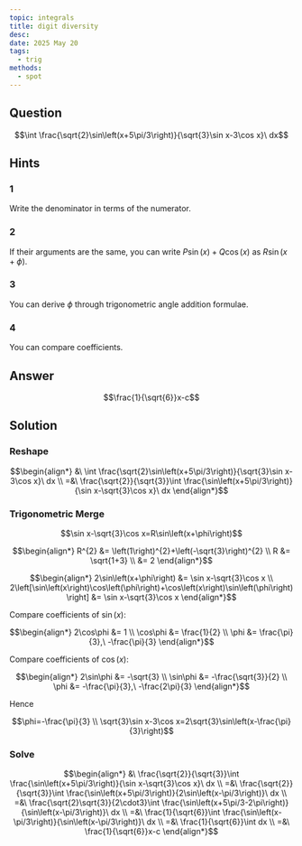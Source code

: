 ```yaml
---
topic: integrals
title: digit diversity
desc: 
date: 2025 May 20
tags:
  - trig
methods:
  - spot
---
```



## Question
```math
\int \frac{\sqrt{2}\sin\left(x+5\pi/3\right)}{\sqrt{3}\sin x-3\cos x}\ dx
```


## Hints

### 1
Write the denominator in terms of the numerator.

### 2
If their arguments are the same, you can write $P\sin(x) + Q\cos(x)$ as $R\sin(x+\phi)$.

### 3
You can derive $\phi$ through trigonometric angle addition formulae.

### 4
You can compare coefficients.


## Answer
```math
\frac{1}{\sqrt{6}}x-c
```


## Solution

### Reshape
```math
\begin{align*}
  &\ \int \frac{\sqrt{2}\sin\left(x+5\pi/3\right)}{\sqrt{3}\sin x-3\cos x}\ dx
  \\ =&\ \frac{\sqrt{2}}{\sqrt{3}}\int \frac{\sin\left(x+5\pi/3\right)}{\sin x-\sqrt{3}\cos x}\ dx
\end{align*}
```

### Trigonometric Merge
```math
\sin x-\sqrt{3}\cos x=R\sin\left(x+\phi\right)
```

```math
\begin{align*}
  R^{2} &= \left(1\right)^{2}+\left(-\sqrt{3}\right)^{2}
  \\ R &= \sqrt{1+3}
  \\  &= 2
\end{align*}
```

```math
\begin{align*}
  2\sin\left(x+\phi\right) &= \sin x-\sqrt{3}\cos x
  \\ 2\left[\sin\left(x\right)\cos\left(\phi\right)+\cos\left(x\right)\sin\left(\phi\right)\right] &= \sin x-\sqrt{3}\cos x
\end{align*}
```

Compare coefficients of $\sin(x)$:

```math
\begin{align*}
  2\cos\phi &= 1
  \\ \cos\phi &= \frac{1}{2}
  \\ \phi &= \frac{\pi}{3},\ -\frac{\pi}{3}
\end{align*}
```

Compare coefficients of $\cos(x)$:

```math
\begin{align*}
  2\sin\phi &= -\sqrt{3}
  \\ \sin\phi &= -\frac{\sqrt{3}}{2}
  \\ \phi &= -\frac{\pi}{3},\ -\frac{2\pi}{3}
\end{align*}
```

Hence

```math
\phi=-\frac{\pi}{3}
\\ \sqrt{3}\sin x-3\cos x=2\sqrt{3}\sin\left(x-\frac{\pi}{3}\right)
```

### Solve
```math
\begin{align*}
  &\ \frac{\sqrt{2}}{\sqrt{3}}\int \frac{\sin\left(x+5\pi/3\right)}{\sin x-\sqrt{3}\cos x}\ dx
  \\ =&\ \frac{\sqrt{2}}{\sqrt{3}}\int \frac{\sin\left(x+5\pi/3\right)}{2\sin\left(x-\pi/3\right)}\ dx
  \\ =&\ \frac{\sqrt{2}\sqrt{3}}{2\cdot3}\int \frac{\sin\left(x+5\pi/3-2\pi\right)}{\sin\left(x-\pi/3\right)}\ dx
  \\ =&\ \frac{1}{\sqrt{6}}\int \frac{\sin\left(x-\pi/3\right)}{\sin\left(x-\pi/3\right)}\ dx
  \\ =&\ \frac{1}{\sqrt{6}}\int dx
  \\ =&\ \frac{1}{\sqrt{6}}x-c
\end{align*}
```
